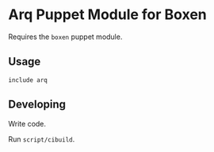 # Arq Puppet Module for Boxen

Requires the `boxen` puppet module.

## Usage

```puppet
include arq
```

## Developing

Write code.

Run `script/cibuild`.
